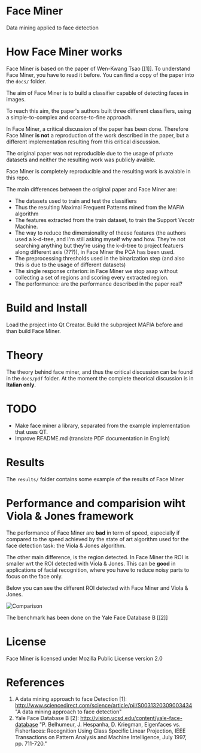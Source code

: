 Face Miner
==========
Data mining applied to face detection

# How Face Miner works

Face Miner is based on the paper of Wen-Kwang Tsao [[1]]. To understand Face Miner, you have to read it before. You can find a copy of the paper into the `docs/` folder.

The aim of Face Miner is to build a classifier capable of detecting faces in images.

To reach this aim, the paper's authors built three different classifiers, using a simple-to-complex and coarse-to-fine approach.

In Face Miner, a critical discussion of the paper has been done. Therefore Face Miner __is not__ a reproduction of the work described in the paper, but a different implementation resulting from this critical discussion.

The original paper was not reproducible due to the usage of private datasets and neither the resulting work was publicly avaible.

Face Miner is completely reproducible and the resulting work is avaiable in this repo.

The main differences between the original paper and Face Miner are:
- The datasets used to train and test the classifiers
- Thus the resulting Maximal Frequent Patterns mined from the MAFIA algorithm
- The features extracted from the train dataset, to train the Support Vecotr Machine.
- The way to reduce the dimensionality of theese features (the authors used a k-d-tree, and I'm still asking myself why and how. They're not searching anything but they're using the k-d-tree to project featuers along different axis (???)), in Face Miner the PCA has been used.
- The preprocessing thresholds used in the binarization step (and also this is due to the usage of different datasets)
- The single response criterion: in Face Miner we stop asap without collecting a set of regions and scoring every extracted region.
- The performance: are the performance described in the paper real?

# Build and Install
Load the project into Qt Creator. Build the subproject MAFIA before and than build Face Miner.

# Theory
The theory behind face miner, and thus the critical discussion can be found in the `docs/pdf` folder.
At the moment the complete theorical discussion is in __Italian only__.

# TODO
- Make face miner a library, separated from the example implementation that uses QT.
- Improve README.md (translate PDF documentation in English)

# Results
The `results/` folder contains some example of the results of Face Miner

# Performance and comparision wiht Viola & Jones framework
The performance of Face Miner are __bad__ in term of speed, especially if compared to the speed achieved by the state of art algorithm used for the face detection task: the Viola & Jones algorithm.

The other main difference, is the region detected. In Face Miner the ROI is smaller wrt the ROI detected with Viola & Jones. This can be __good__ in applications of facial recognition, where you have to reduce noisy parts to focus on the face only.

Below you can see the different ROI detected with Face Miner and Viola & Jones.

![Comparison](https://media.nerdz.eu/8ltnyr7GKCPI.png)

The benchmark has been done on the Yale Face Database B [[2]]

# License
Face Miner is licensed under Mozilla Public License version 2.0

# References
1. A data mining approach to face Detection
[1]: http://www.sciencedirect.com/science/article/pii/S0031320309003434 "A data mining approach to face detection"
2. Yale Face Database B
[2]: http://vision.ucsd.edu/content/yale-face-database "P. Belhumeur, J. Hespanha, D. Kriegman, Eigenfaces vs. Fisherfaces: Recognition Using Class Specific Linear Projection, IEEE Transactions on Pattern Analysis and Machine Intelligence, July 1997, pp. 711-720."
